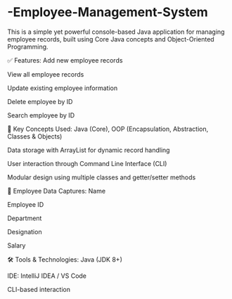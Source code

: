 # -Employee-Management-System
This is a simple yet powerful console-based Java application for managing employee records, built using Core Java concepts and Object-Oriented Programming.

✅ Features:
Add new employee records

View all employee records

Update existing employee information

Delete employee by ID

Search employee by ID

📌 Key Concepts Used:
Java (Core), OOP (Encapsulation, Abstraction, Classes & Objects)

Data storage with ArrayList for dynamic record handling

User interaction through Command Line Interface (CLI)

Modular design using multiple classes and getter/setter methods

📁 Employee Data Captures:
Name

Employee ID

Department

Designation

Salary

🛠 Tools & Technologies:
Java (JDK 8+)

IDE: IntelliJ IDEA / VS Code

CLI-based interaction
